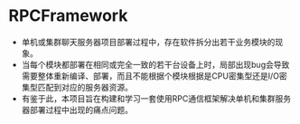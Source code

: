 # RPCFramework
- 单机或集群聊天服务器项目部署过程中，存在软件拆分出若干业务模块的现象。
- 当每个模块都部署在相同或完全一致的若干台设备上时，局部出现bug会导致需要整体重新编译、部署，而且不能根据个模块根据是CPU密集型还是I/O密集型匹配到对应的服务器资源。
- 有鉴于此，本项目旨在构建和学习一套使用RPC通信框架解决单机和集群服务器部署过程中出现的痛点问题。
